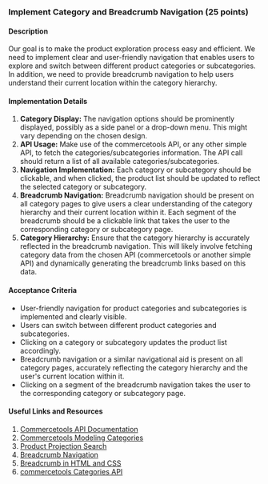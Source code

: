 ### Implement Category and Breadcrumb Navigation (25 points)

#### Description

Our goal is to make the product exploration process easy and efficient. We need to implement clear and user-friendly navigation that enables users to explore and switch between different product categories or subcategories. In addition, we need to provide breadcrumb navigation to help users understand their current location within the category hierarchy.

#### Implementation Details

1. **Category Display:** The navigation options should be prominently displayed, possibly as a side panel or a drop-down menu. This might vary depending on the chosen design.
2. **API Usage:** Make use of the commercetools API, or any other simple API, to fetch the categories/subcategories information. The API call should return a list of all available categories/subcategories.
3. **Navigation Implementation:** Each category or subcategory should be clickable, and when clicked, the product list should be updated to reflect the selected category or subcategory.
4. **Breadcrumb Navigation:** Breadcrumb navigation should be present on all category pages to give users a clear understanding of the category hierarchy and their current location within it. Each segment of the breadcrumb should be a clickable link that takes the user to the corresponding category or subcategory page.
5. **Category Hierarchy:** Ensure that the category hierarchy is accurately reflected in the breadcrumb navigation. This will likely involve fetching category data from the chosen API (commercetools or another simple API) and dynamically generating the breadcrumb links based on this data.

#### Acceptance Criteria

- User-friendly navigation for product categories and subcategories is implemented and clearly visible.
- Users can switch between different product categories and subcategories.
- Clicking on a category or subcategory updates the product list accordingly.
- Breadcrumb navigation or a similar navigational aid is present on all category pages, accurately reflecting the category hierarchy and the user's current location within it.
- Clicking on a segment of the breadcrumb navigation takes the user to the corresponding category or subcategory page.

#### Useful Links and Resources

1. [Commercetools API Documentation](https://docs.commercetools.com/api)
2. [Commercetools Modeling Categories](https://docs.commercetools.com/tutorials/categories)
3. [Product Projection Search](https://docs.commercetools.com/api/projects/products-search#product-projection-search)
4. [Breadcrumb Navigation](https://blog.hubspot.com/marketing/navigation-breadcrumbs)
5. [Breadcrumb in HTML and CSS](https://www.w3schools.com/howto/howto_css_breadcrumbs.asp)
6. [commercetools Categories API](https://docs.commercetools.com/api/projects/categories)
